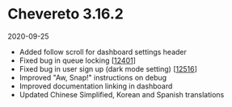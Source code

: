 # Chevereto 3.16.2

2020-09-25

- Added follow scroll for dashboard settings header
- Fixed bug in queue locking [[12401](https://chevereto.com/community/threads/12401/)]
- Fixed bug in user sign up (dark mode setting) [[12516](https://chevereto.com/community/threads/12516/)]
- Improved "Aw, Snap!" instructions on debug
- Improved documentation linking in dashboard
- Updated Chinese Simplified, Korean and Spanish translations
